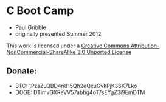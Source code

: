 # C Boot Camp

- Paul Gribble
- originally presented Summer 2012

This work is licensed under a [Creative Commons Attribution-NonCommercial-ShareAlike 3.0 Unported License](http://creativecommons.org/licenses/by-nc-sa/3.0/)

## Donate:

- BTC: 1PzsZLQBD4n815Qh2eQxuGvkPjK3SK7Lko
- DOGE: DTimvGXReVV57abbg4oT7sEYgZ3i9EmDTM
